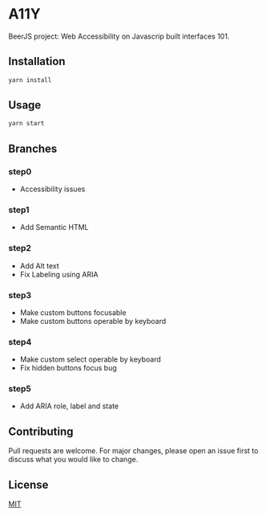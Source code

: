 # A11Y

BeerJS project: Web Accessibility on Javascrip built interfaces 101.


## Installation

```bash
yarn install
```

## Usage

```bash
yarn start
```

## Branches
### step0
* Accessibility issues

### step1
* Add Semantic HTML

### step2
* Add Alt text 
* Fix Labeling using ARIA

### step3
* Make custom buttons focusable
* Make custom buttons operable by keyboard

### step4
* Make custom select operable by keyboard
* Fix hidden buttons focus bug

### step5
* Add ARIA role, label and state


## Contributing
Pull requests are welcome. For major changes, please open an issue first to discuss what you would like to change.

## License
[MIT](https://choosealicense.com/licenses/mit/)